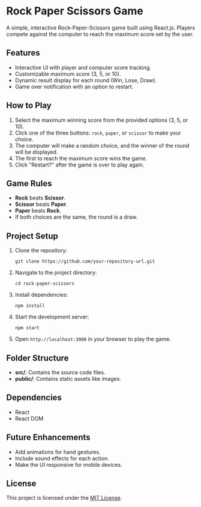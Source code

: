 <h1>Rock Paper Scissors Game</h1>
    <p>A simple, interactive Rock-Paper-Scissors game built using React.js. Players compete against the computer to reach the maximum score set by the user.</p>
    
  <h2>Features</h2>
    <ul>
        <li>Interactive UI with player and computer score tracking.</li>
        <li>Customizable maximum score (3, 5, or 10).</li>
        <li>Dynamic result display for each round (Win, Lose, Draw).</li>
        <li>Game over notification with an option to restart.</li>
    </ul>
    
  <h2>How to Play</h2>
    <ol>
        <li>Select the maximum winning score from the provided options (3, 5, or 10).</li>
        <li>Click one of the three buttons: <code>rock</code>, <code>paper</code>, or <code>scissor</code> to make your choice.</li>
        <li>The computer will make a random choice, and the winner of the round will be displayed.</li>
        <li>The first to reach the maximum score wins the game.</li>
        <li>Click "Restart?" after the game is over to play again.</li>
    </ol>
    
  <h2>Game Rules</h2>
    <ul>
        <li><strong>Rock</strong> beats <strong>Scissor</strong>.</li>
        <li><strong>Scissor</strong> beats <strong>Paper</strong>.</li>
        <li><strong>Paper</strong> beats <strong>Rock</strong>.</li>
        <li>If both choices are the same, the round is a draw.</li>
    </ul>
    
  <h2>Project Setup</h2>
    <ol>
        <li>Clone the repository:</li>
        <pre><code>git clone https://github.com/your-repository-url.git</code></pre>
        <li>Navigate to the project directory:</li>
        <pre><code>cd rock-paper-scissors</code></pre>
        <li>Install dependencies:</li>
        <pre><code>npm install</code></pre>
        <li>Start the development server:</li>
        <pre><code>npm start</code></pre>
        <li>Open <code>http://localhost:3000</code> in your browser to play the game.</li>
    </ol>
    
  <h2>Folder Structure</h2>
    <ul>
        <li><strong>src/</strong>: Contains the source code files.</li>
        <li><strong>public/</strong>: Contains static assets like images.</li>
    </ul>
    
  <h2>Dependencies</h2>
    <ul>
        <li>React</li>
        <li>React DOM</li>
    </ul>
    
  <h2>Future Enhancements</h2>
    <ul>
        <li>Add animations for hand gestures.</li>
        <li>Include sound effects for each action.</li>
        <li>Make the UI responsive for mobile devices.</li>
    </ul>
    
  <h2>License</h2>
    <p>This project is licensed under the <a href="https://opensource.org/licenses/MIT" target="_blank">MIT License</a>.</p>
